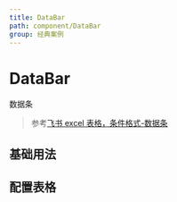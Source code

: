 ```yaml
---
title: DataBar
path: component/DataBar
group: 经典案例
---
```


# DataBar

数据条

> 参考<a href="https://www.feishu.cn/hc/zh-CN/articles/360049067529-%E5%9C%A8%E8%A1%A8%E6%A0%BC%E4%B8%AD%E4%BD%BF%E7%94%A8%E6%9D%A1%E4%BB%B6%E6%A0%BC%E5%BC%8F#tabs0|lineguid-RN1oK" target="_blank" rel="noopener noreferrer">飞书 excel 表格，条件格式-数据条</a>

## 基础用法

<code src="./demo/Basic.tsx"></code>

## 配置表格

<code src="./demo/TableWithConfig.tsx"></code>
